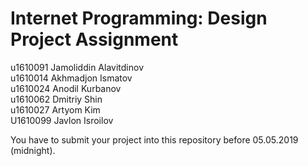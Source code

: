 # Internet Programming: Design Project Assignment

u1610091 Jamoliddin Alavitdinov</br>
u1610014 Akhmadjon Ismatov </br>
u1610024 Anodil Kurbanov  </br>
u1610062 Dmitriy Shin </br>
u1610027 Artyom Kim </br>
U1610099 Javlon Isroilov

You have to submit your project into this repository before 05.05.2019 (midnight).

